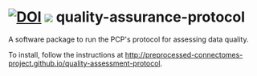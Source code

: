 [![DOI](https://zenodo.org/badge/doi/10.5281/zenodo.14288.svg)](http://dx.doi.org/10.5281/zenodo.14288) ![](https://circleci.com/gh/preprocessed-connectomes-project/quality-assessment-protocol.svg?style=shield&circle-token=:circle-token)
quality-assurance-protocol
==========================

A software package to run the PCP's protocol for assessing data quality.

To install, follow the instructions at http://preprocessed-connectomes-project.github.io/quality-assessment-protocol.
